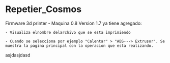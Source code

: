 # Repetier_Cosmos
Firmware 3d printer - Maquina 0.8
Version 1.7  ya tiene agregado:

    - Visualiza elnombre delarchivo que se esta imprimiendo 
    
    - Cuando se selecciona por ejemplo "Calentar" > "ABS---> Extrusor". Se muestra la pagina principal con la operacion que esta realizando.
asjdasjdasd